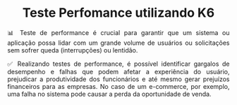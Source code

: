 <span align="center">

# Teste Perfomance utilizando K6

</span>

<span align="justify">

📊 Teste de performance é crucial para garantir que um sistema ou aplicação possa lidar com um grande volume de usuários ou solicitações sem sofrer queda (interrupções) ou lentidão.

✅ Realizando testes de performance, é possível identificar gargalos de desempenho e falhas que podem afetar a experiência do usuário, prejudicar a produtividade dos funcionários e até mesmo gerar prejuízos financeiros para as empresas. No caso de um e-commerce, por exemplo, uma falha no sistema pode causar a perda da oportunidade de venda.

</span>
